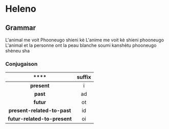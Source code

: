 # Heleno
## Grammar

L'animal me voit
Phooneugo shieni kè
L'anime me voit
kè shieni phooneugo
L'animal et la personne ont la peau blanche
soumi kanshètu phooneugo shèneu sha 


### Conjugaison

| ****                     | **suffix** |
|:----------------------------:|:----------:|
| **present**                  | i          |
| **past**                     | ad         |
| **futur**                    | ot         |
| **present-related-to-past**  | id         |
| **futur-related-to-present** | oi         |

